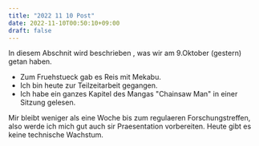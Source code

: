 ```yaml
---
title: "2022 11 10 Post"
date: 2022-11-10T00:50:10+09:00
draft: false
---
```

In diesem Abschnit wird beschrieben , was wir am 9.Oktober (gestern) getan haben.
- Zum Fruehstueck gab es Reis mit Mekabu.
- Ich bin heute zur Teilzeitarbeit gegangen.
- Ich habe ein ganzes Kapitel des Mangas "Chainsaw Man" in einer Sitzung gelesen.

Mir bleibt weniger als eine Woche bis zum regulaeren Forschungstreffen, also werde ich mich gut auch sir Praesentation vorbereiten.
Heute gibt es keine technische Wachstum.
